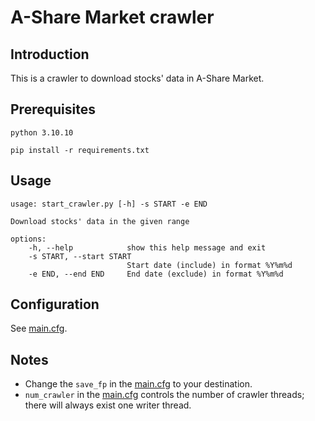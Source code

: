 # A-Share Market crawler

## Introduction

This is a crawler to download stocks' data in A-Share Market.

## Prerequisites

`python 3.10.10`

`pip install -r requirements.txt`

## Usage

```
usage: start_crawler.py [-h] -s START -e END

Download stocks' data in the given range

options:
    -h, --help            show this help message and exit
    -s START, --start START
                          Start date (include) in format %Y%m%d
    -e END, --end END     End date (exclude) in format %Y%m%d
```

## Configuration

See [main.cfg](./config/main.cfg).

## Notes

- Change the `save_fp` in the [main.cfg](./config/main.cfg) to your destination.
- `num_crawler` in the [main.cfg](./config/main.cfg) controls the number of crawler threads; there will always exist one writer thread.